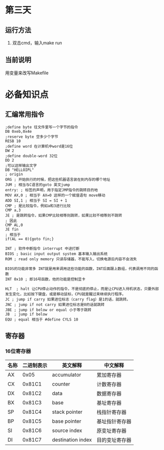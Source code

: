 # 第三天

## 运行方法

1. 双击cmd，输入make run

## 当前说明

用变量来改写Makefile

# 必备知识点

## 汇编常用指令

```assembly
;define byte 往文件里写一个字节的指令
DB 0xeb,0x4e
;reserve byte 空多少个字节
RESB 10
;define word 在计算机中word是16位
DW 2
;define double-word 32位
DD 2
;可以这样输出文字
DB "HELLOIPL"
; origin
ORG ; 开始执行的时候，把这些机器语言装在到内存的哪个地址
JUM ; 相当与C语言的goto 英文jump
entry: ; 标签的声明，用于指定JMP指令的跳转目的地
MOV AX,0 ; 相当于 AX=0 这样的一个赋值语句 move移动
ADD SI,1 ; 相当于 SI = SI + 1
CMP ; 是比较指令，例如a和3进行比较
CMP a,3
JE ; 是跳转指令，如果CMP比较相等则跳转，如果比较不相等则不跳转
; 因此
CMP AL,0
JE fin
; 相当于
if(AL == 0){goto fin;}

INT ; 软件中断指令 interrupt 中途打断
BIOS ; basic input output system 基本输入输出系统
ROM ; read only memory 只读存储器，不能写入，切换电源后内容不会消失

BIOS的功能非常多 INT就是用来调用这些功能的函数，INT后面跟上数组，代表调用不同的函数
INT 0x10 ; 即16号函数，他的功能是控制显卡

HLT  ; halt 让CPU停止动作的指令，不是彻底的停止，而是让CPU进入待机状态，只要外部发生变化，比如按下键盘，或是移动鼠标，CPU就是醒过来继续执行程序。
JC ; jump if carry 如果进位标志（carry flag）是1的话，就跳转。
JNC ; jump if not carry 如果进位标志是0的话就跳转
JBE ; jump if below or equal 小于等于跳转
JB  ; jump if below
EQU ; equal 相当于 #define CYLS 10
```

## 寄存器

### 16位寄存器

| 名称 | 二进制表示 | 英文解释          | 中文解释       |
| ---- | ---------- | ----------------- | -------------- |
| AX   | 0x05       | accumulator       | 累加寄存器     |
| CX   | 0x81C1     | counter           | 计数寄存器     |
| DX   | 0x81C2     | data              | 数据寄存器     |
| BX   | 0x81C3     | base              | 基址寄存器     |
| SP   | 0x81C4     | stack pointer     | 栈指针寄存器   |
| BP   | 0x81C5     | base pointer      | 基址指针寄存器 |
| SI   | 0x81C6     | source index      | 原变址寄存器   |
| DI   | 0x81C7     | destination index | 目的变址寄存器 |